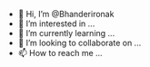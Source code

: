 - 👋 Hi, I’m @Bhanderironak
- 👀 I’m interested in ...
- 🌱 I’m currently learning ...
- 💞️ I’m looking to collaborate on ...
- 📫 How to reach me ...

<!---
Bhanderironak/Bhanderironak is a ✨ special ✨ repository because its `README.md` (this file) appears on your GitHub profile.
You can click the Preview link to take a look at your changes.
--->
